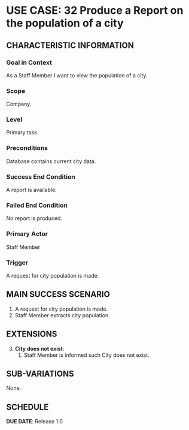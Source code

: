 # USE CASE: 32 Produce a Report on the population of a city

## CHARACTERISTIC INFORMATION

### Goal in Context

As a Staff Member I want to view the population of a city.

### Scope

Company.

### Level

Primary task.

### Preconditions

Database contains current city data.

### Success End Condition

A report is available.

### Failed End Condition

No report is produced.

### Primary Actor

Staff Member

### Trigger

A request for city population is made.

## MAIN SUCCESS SCENARIO

1. A request for city population is made.
2. Staff Member extracts city population.

## EXTENSIONS

3. **City does not exist**:
    1. Staff Member is informed such City does not exist.

## SUB-VARIATIONS

None.

## SCHEDULE

**DUE DATE**: Release 1.0